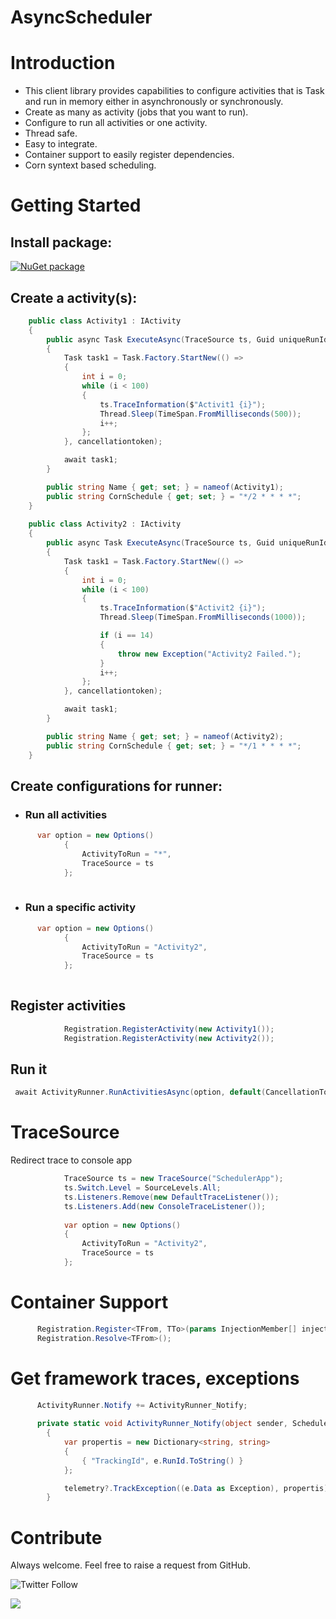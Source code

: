 
# AsyncScheduler

# Introduction 
- This client library provides capabilities to configure activities that is Task and run in memory either in asynchronously or synchronously.  
- Create as many as activity (jobs that you want to run). 
- Configure to run all activities or one activity. 
- Thread safe. 
- Easy to integrate.
- Container support to easily register dependencies.
- Corn syntext based scheduling.

# Getting Started
## Install package: 
[![NuGet package](https://img.shields.io/nuget/v/AsyncScheduler.svg)](https://www.nuget.org/packages/AsyncScheduler)

## Create a activity(s):

```cs
    public class Activity1 : IActivity
    {
        public async Task ExecuteAsync(TraceSource ts, Guid uniqueRunId, CancellationToken cancellationtoken)
        {
            Task task1 = Task.Factory.StartNew(() =>
            {
                int i = 0;
                while (i < 100)
                {
                    ts.TraceInformation($"Activit1 {i}");
                    Thread.Sleep(TimeSpan.FromMilliseconds(500));
                    i++;
                };
            }, cancellationtoken);

            await task1;
        }

        public string Name { get; set; } = nameof(Activity1);
        public string CornSchedule { get; set; } = "*/2 * * * *";
    }
    
    public class Activity2 : IActivity
    {
        public async Task ExecuteAsync(TraceSource ts, Guid uniqueRunId, CancellationToken cancellationtoken)
        {
            Task task1 = Task.Factory.StartNew(() =>
            {
                int i = 0;
                while (i < 100)
                {
                    ts.TraceInformation($"Activit2 {i}");
                    Thread.Sleep(TimeSpan.FromMilliseconds(1000));

                    if (i == 14)
                    {
                        throw new Exception("Activity2 Failed.");
                    }
                    i++;
                };
            }, cancellationtoken);

            await task1;
        }

        public string Name { get; set; } = nameof(Activity2);
        public string CornSchedule { get; set; } = "*/1 * * * *"; 
    }
```
## Create configurations for runner:
- ### Run all activities 
```cs
      var option = new Options()
            {
                ActivityToRun = "*", 
                TraceSource = ts
            };
    
```
- ### Run a specific activity 
```cs
      var option = new Options()
            {
                ActivityToRun = "Activity2", 
                TraceSource = ts
            };
    
```
## Register activities 
```cs
            Registration.RegisterActivity(new Activity1());
            Registration.RegisterActivity(new Activity2());
```

## Run it

```cs
 await ActivityRunner.RunActivitiesAsync(option, default(CancellationToken));
```

# TraceSource
Redirect trace to console app
```cs
            TraceSource ts = new TraceSource("SchedulerApp");
            ts.Switch.Level = SourceLevels.All;
            ts.Listeners.Remove(new DefaultTraceListener());
            ts.Listeners.Add(new ConsoleTraceListener());
            
            var option = new Options()
            {
                ActivityToRun = "Activity2", 
                TraceSource = ts
            };
```

# Container Support

```cs
      Registration.Register<TFrom, TTo>(params InjectionMember[] injectionMembers);
      Registration.Resolve<TFrom>();
```
# Get framework traces, exceptions 

```cs
      ActivityRunner.Notify += ActivityRunner_Notify;
      
      private static void ActivityRunner_Notify(object sender, SchedulerEventArgs e)
        {
            var propertis = new Dictionary<string, string>
            {
                { "TrackingId", e.RunId.ToString() }
            };

            telemetry?.TrackException((e.Data as Exception), propertis);
        }
```

# Contribute
Always welcome. Feel free to raise a request from GitHub.

![Twitter Follow](https://img.shields.io/twitter/follow/AnkitVarmait.svg?label=Follow%20@AnkitVarmait)

 <a href="https://www.linkedin.com/in/ankitvarma">
    <img src="https://img.shields.io/badge/linkedin-%230077B5.svg?&style=for-the-badge&logo=linkedin&logoColor=white" />
 </a>
